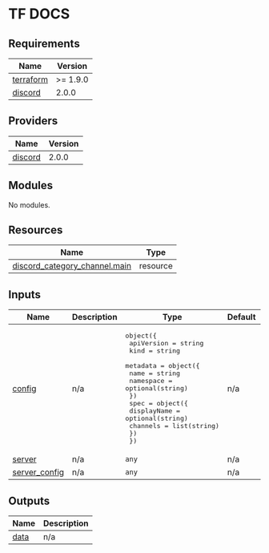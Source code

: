 <!-- markdownlint-disable MD041 -->
<!-- markdownlint-disable MD033 -->
<!-- markdownlint-disable MD028 -->

# TF DOCS

<!-- prettier-ignore-start -->

<!-- BEGIN_TF_DOCS -->
## Requirements

| Name | Version |
|------|---------|
| <a name="requirement_terraform"></a> [terraform](#requirement\_terraform) | >= 1.9.0 |
| <a name="requirement_discord"></a> [discord](#requirement\_discord) | 2.0.0 |

## Providers

| Name | Version |
|------|---------|
| <a name="provider_discord"></a> [discord](#provider\_discord) | 2.0.0 |

## Modules

No modules.

## Resources

| Name | Type |
|------|------|
| [discord_category_channel.main](https://registry.terraform.io/providers/Lucky3028/discord/2.0.0/docs/resources/category_channel) | resource |

## Inputs

| Name | Description | Type | Default | Required |
|------|-------------|------|---------|:--------:|
| <a name="input_config"></a> [config](#input\_config) | n/a | <pre>object({<br/>    apiVersion = string<br/>    kind       = string<br/>    metadata = object({<br/>      name      = string<br/>      namespace = optional(string)<br/>    })<br/>    spec = object({<br/>      displayName = optional(string)<br/>      channels    = list(string)<br/>    })<br/>  })</pre> | n/a | yes |
| <a name="input_server"></a> [server](#input\_server) | n/a | `any` | n/a | yes |
| <a name="input_server_config"></a> [server\_config](#input\_server\_config) | n/a | `any` | n/a | yes |

## Outputs

| Name | Description |
|------|-------------|
| <a name="output_data"></a> [data](#output\_data) | n/a |
<!-- END_TF_DOCS -->

<!-- prettier-ignore-end -->
